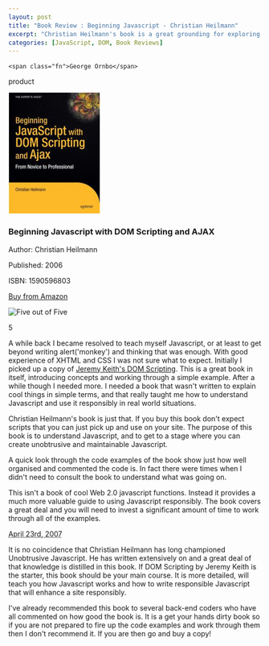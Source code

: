 ```yaml
--- 
layout: post
title: "Book Review : Beginning Javascript - Christian Heilmann"
excerpt: "Christian Heilmann's book is a great grounding for exploring Javascript further. It covers best practice techniques and solutions to real world problems.  "
categories: [JavaScript, DOM, Book Reviews]
---
```

<span class="reviewer vcard" id="reviewer-vcard">

    <span class="fn">George Ornbo</span>

</span>

<span class="type">product</span>

<img src="/images/articles/beginning_js.jpg" class="right" alt="Beginning Javascript" title="Beginning Javascript" />

<h3 class="fn">Beginning Javascript with DOM Scripting and AJAX</h3>

<p>Author: Christian Heilmann</p>

<p>Published: 2006</p>

<p>ISBN: 1590596803</p>

<p><a href="http://www.amazon.com/Beginning-JavaScript-DOM-Scripting-Ajax/dp/1590596803">Buy from Amazon</a></p>

<img src="/images/books/five_stars.gif" title="Five out of Five" alt="Five out of Five" height="30" width="124" />

<span class="rating">5</span>

<div class="description">

<p>A while back I became resolved to teach myself Javascript, or at least to get beyond writing alert('monkey') and thinking that was enough. With good experience of XHTML and CSS I was not sure what to expect. Initially I picked up a copy of <a href="/journal/book_review_dom_scripting_jeremy_keith/">Jeremy Keith's DOM Scripting</a>. This is a great book in itself, introducing concepts and working through a simple example. After a while though I needed more. I needed a book that wasn't written to explain cool things in simple terms, and that really taught me how to understand Javascript and use it responsibly in real world situations. </p>

<p>Christian Heilmann's book is just that. If you buy this book don't expect scripts that you can just pick up and use on your site. The purpose of this book is to understand Javascript, and to get to a stage where you can create unobtrusive and maintainable Javascript.</p> 

<p>A quick look through the code examples of the book show just how well organised and commented the code is. In fact there were times when I didn't need to consult the book to understand what was going on. </p>

<p>This isn't a book of cool Web 2.0 javascript functions. Instead it provides a much more valuable guide to using Javascript responsibly. The book covers a great deal and you will need to invest a significant amount of time to work through all of the examples.</p> 
<abbr class="dtreviewed" title="20070424T1400">April 23rd, 2007</abbr>
<p>It is no coincidence that Christian Heilmann has long championed Unobtrusive Javascript. He has written extensively on and a great deal of that knowledge is distilled in this book. If DOM Scripting by Jeremy Keith is the starter, this book should be your main course. It is more detailed, will teach you how Javascript works and how to write responsible Javascript that will enhance a site responsibly. </p>

<p>I've already recommended this book to several back-end coders who have all commented on how good the book is. It is a get your hands dirty book so if you are not prepared to fire up the code examples and work through them then I don't recommend it. If you are then go and buy a copy! </p>

</div>
</div>

